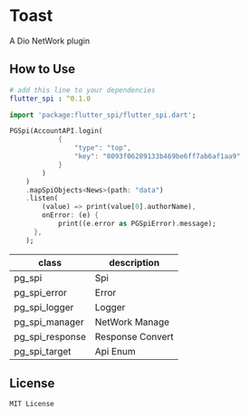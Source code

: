 # Toast

A Dio NetWork plugin

## How to Use

```yaml
# add this line to your dependencies
flutter_spi : ^0.1.0
```

```dart
import 'package:flutter_spi/flutter_spi.dart';
```

```dart
PGSpi(AccountAPI.login(
            {
                "type": "top", 
                "key": "8093f06289133b469be6ff7ab6af1aa9"
            }
        )
    )
    .mapSpiObjects<News>(path: "data")
    .listen(
        (value) => print(value[0].authorName),
        onError: (e) {
            print((e.error as PGSpiError).message);
      },
    );
```

class | description
--------|------------
pg_spi | Spi
pg_spi_error | Error
pg_spi_logger| Logger
pg_spi_manager | NetWork Manage
pg_spi_response | Response Convert
pg_spi_target | Api Enum

## License

    MIT License

